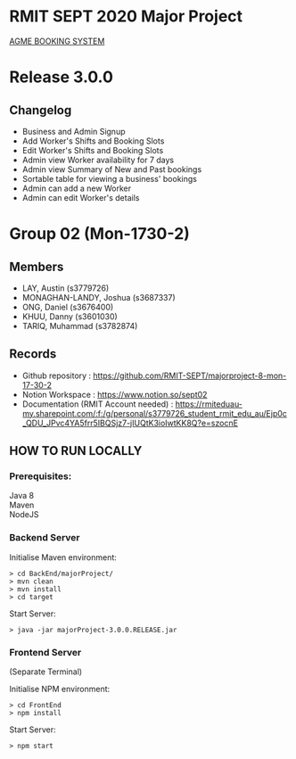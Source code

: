 # RMIT SEPT 2020 Major Project

[AGME BOOKING SYSTEM](http://agme-1249009527.us-east-1.elb.amazonaws.com/)

# Release 3.0.0
## Changelog
+ Business and Admin Signup
+ Add Worker's Shifts and Booking Slots
+ Edit Worker's Shifts and Booking Slots
+ Admin view Worker availability for 7 days
+ Admin view Summary of New and Past bookings
+ Sortable table for viewing a business' bookings
+ Admin can add a new Worker
+ Admin can edit Worker's details

# Group 02 (Mon-1730-2)
## Members
* LAY, Austin (s3779726)
* MONAGHAN-LANDY, Joshua (s3687337)
* ONG, Daniel (s3676400)
* KHUU, Danny (s3601030)
* TARIQ, Muhammad (s3782874)

## Records

* Github repository : https://github.com/RMIT-SEPT/majorproject-8-mon-17-30-2
* Notion Workspace : https://www.notion.so/sept02
* Documentation (RMIT Account needed) : https://rmiteduau-my.sharepoint.com/:f:/g/personal/s3779726_student_rmit_edu_au/Ejp0c_QDU_JPvc4YA5frr5IBQSjz7-jIUQtK3ioIwtKK8Q?e=szocnE

## HOW TO RUN LOCALLY
### Prerequisites: 
Java 8  
Maven  
NodeJS  
### Backend Server

Initialise Maven environment: 
```unix
> cd BackEnd/majorProject/
> mvn clean
> mvn install
> cd target
```
Start Server:
```
> java -jar majorProject-3.0.0.RELEASE.jar
```

### Frontend Server
(Separate Terminal)

Initialise NPM environment:
```
> cd FrontEnd
> npm install
```
Start Server:
```
> npm start
```
